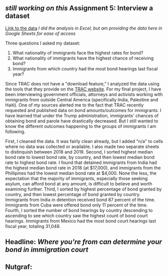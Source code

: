 ## *still working on this* Assignment 5: Interview a dataset

[Link to the data](https://docs.google.com/spreadsheets/d/1k0LqA02MsXWSc2QqRUn8T11Z7-qxdgCAYy7uA5piTBY/edit?usp=sharing)
*I did the analysis in Excel, but am providing the data here in Google Sheets for ease of access* 

Three questions I asked my dataset:
1. What nationality of immigrants face the highest rates for bond? 
2. What nationality of immigrants have the highest chance of receiving bond? 
3. Immigrants from which country had the most bond hearings last fiscal year?

Since TRAC does not have a "download feature," I analyzed the data using the tools that they provide on the [TRAC website](https://trac.syr.edu/phptools/immigration/bond/). For my final project, I have been interviewing government officials, attorneys and activists working with immigrants from outside Central America (specifically India, Palestine and Haiti). One of my sources alerted me to the fact that TRAC recently requested and published data on bond amounts/outcomes for immigrants. I have learned that under the Trump administration, immigrants' chances of obtaining bond and parole have drastically decreased. But I still wanted to know the different outcomes happening to the groups of immigrants I am following. 

First, I cleaned the data. It was fairly clean already, but I added "n/a" to cells where no data was collected or available. I also made two separate sheets to distinquish between 2018 and 2019.
Second, I sorted highest median bond rate to lowest bond rate, by country, and then lowest median bond rate to highest bond rate. I found that detained immigrants from India had the highest median bond rate in 2018 (at $17,000), and immigrants from the Phillipines had the lowest median bond rate at $4,000. None the less, the expectation that the majority of immigrants, especially those seeking asylum, can afford bond at any amount, is difficult to believe and worth examining further. 
Third, I sorted by highest percentage of bond granted by country, and then lowest percentage of bond granted by country. Immigrants from India in detention received bond 87 percent of the time. Immigrants from Cuba were offered bond only 11 percent of the time. 
Fourth, I sorted the number of bond hearings by country descending to ascending to see which country saw the highest count of bond court hearings. Immigrants from Mexico had the most bond court hearings last fiscal year, totaling 31,048.

## Headline: *Where you're from can determine your bond in immigration court*
## Nutgraf: 

